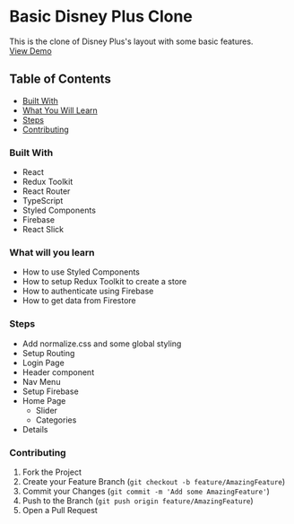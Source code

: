 # Basic Disney Plus Clone

This is the clone of Disney Plus's layout with some basic features.<br>
<a href="https://github.com/github_username/repo_name">View Demo</a>

<!-- TABLE OF CONTENTS -->

## Table of Contents

- [Built With](#built-with)
- [What You Will Learn](#what-you-will-learn)
- [Steps](#steps)
- [Contributing](#contributing)

### Built With

- React
- Redux Toolkit
- React Router
- TypeScript
- Styled Components
- Firebase
- React Slick

### What will you learn

- How to use Styled Components
- How to setup Redux Toolkit to create a store
- How to authenticate using Firebase
- How to get data from Firestore

### Steps

- Add normalize.css and some global styling
- Setup Routing
- Login Page
- Header component
- Nav Menu
- Setup Firebase
- Home Page
  - Slider
  - Categories
- Details

### Contributing

1. Fork the Project
2. Create your Feature Branch (`git checkout -b feature/AmazingFeature`)
3. Commit your Changes (`git commit -m 'Add some AmazingFeature'`)
4. Push to the Branch (`git push origin feature/AmazingFeature`)
5. Open a Pull Request
